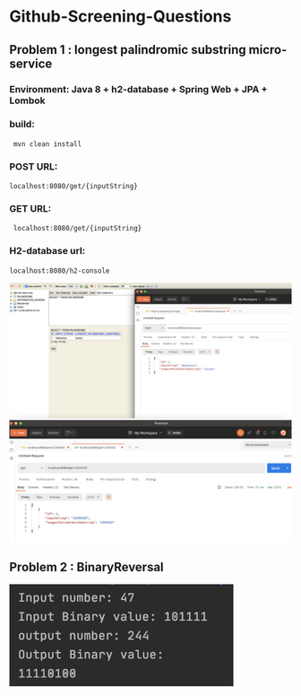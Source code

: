 # Github-Screening-Questions

## Problem 1 : longest palindromic substring micro-service 
### Environment: Java 8 + h2-database + Spring Web + JPA + Lombok
  ### build:
     mvn clean install
 ### POST URL: 
    localhost:8080/get/{inputString}
 ### GET URL: 
     localhost:8080/get/{inputString}
 ### H2-database url:
    localhost:8080/h2-console

 <img src="images/longest_palindromic_substring_Post.png"  width="800" />
 <img src="images/longest_palindromic_substring_Get.png"  width="800" />

 ## Problem 2 : BinaryReversal 
<img src="images/BinaryReversal.png"  width="400" />

